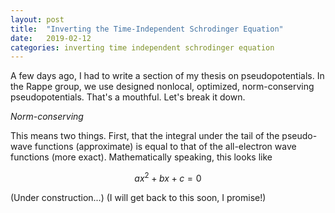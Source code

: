 ```yaml
---
layout: post
title:  "Inverting the Time-Independent Schrodinger Equation" 
date:   2019-02-12
categories: inverting time independent schrodinger equation
---
```


A few days ago, I had to write a section of my thesis on pseudopotentials. In the Rappe group, we use designed nonlocal, optimized, norm-conserving pseudopotentials. That's a mouthful. Let's break it down.

*Norm-conserving*

This means two things. First, that the integral under the tail of the pseudo-wave functions (approximate) is equal to that of the all-electron wave functions (more exact). Mathematically speaking, this looks like

$$a x^{2} + b x + c = 0$$

(Under construction...)
(I will get back to this soon, I promise!)
